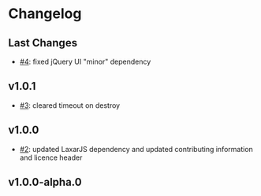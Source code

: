 # Changelog

## Last Changes

- [#4](https://github.com/LaxarJS/ax-accordion-control/issues/4): fixed jQuery UI "minor" dependency


## v1.0.1

- [#3](https://github.com/LaxarJS/ax-accordion-control/issues/3): cleared timeout on destroy


## v1.0.0

- [#2](https://github.com/LaxarJS/ax-accordion-control/issues/2): updated LaxarJS dependency and updated contributing information and licence header


## v1.0.0-alpha.0
